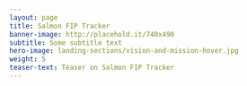 ```yaml
---
layout: page 
title: Salmon FIP Tracker
banner-image: http://placehold.it/740x490
subtitle: Some subtitle text
hero-image: landing-sections/vision-and-mission-hover.jpg
weight: 5
teaser-text: Teaser on Salmon FIP Tracker
---
```


